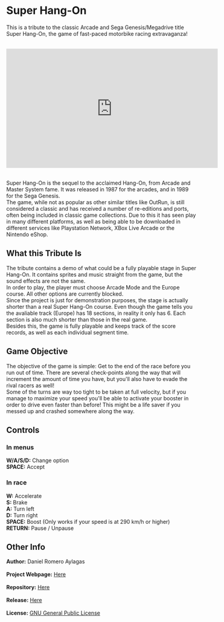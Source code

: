 # Super Hang-On

This is a tribute to the classic Arcade and Sega Genesis/Megadrive title Super Hang-On, the game of fast-paced motorbike racing extravaganza! <br /><br />

<iframe width="560" height="315" src="https://www.youtube.com/embed/E6BIzS0WdhU" frameborder="0" allowfullscreen></iframe><br /><br />
  
Super Hang-On is the sequel to the acclaimed Hang-On, from Arcade and Master System fame. It was released in 1987 for the arcades, and in 1989 for the Sega Genesis. <br />
The game, while not as popular as other similar titles like OutRun, is still considered a classic and has received a number of re-editions and ports, often being included in classic game collections. Due to this it has seen play in many different platforms, as well as being able to be downloaded in different services like Playstation Network, XBox Live Arcade or the Nintendo eShop. 

## What this Tribute Is

The tribute contains a demo of what could be a fully playable stage in Super Hang-On. It contains sprites and music straight from the game, but the sound effects are not the same.<br />
In order to play, the player must choose Arcade Mode and the Europe course. All other options are currently blocked.<br />
Since the project is just for demonstration purposes, the stage is actually shorter than a real Super Hang-On course. Even though the game tells you the avaliable track (Europe) has 18 sections, in reality it only has 6. Each section is also much shorter than those in the real game.<br />
Besides this, the game is fully playable and keeps track of the score records, as well as each individual segment time.<br />

## Game Objective

The objective of the game is simple: Get to the end of the race before you run out of time. There are several check-points along the way that will increment the amount of time you have, but you'll also have to evade the rival racers as well!<br />
Some of the turns are way too tight to be taken at full velocity, but if you manage to maximize your speed you'll be able to activate your booster in order to drive even faster than before! This might be a life saver if you messed up and crashed somewhere along the way.

## Controls

### In menus

<b>W/A/S/D:</b> Change option<br />
<b>SPACE:</b> Accept

### In race

<b>W:</b> Accelerate<br />
<b>S:</b> Brake<br />
<b>A:</b> Turn left<br />
<b>D:</b> Turn right<br />
<b>SPACE:</b> Boost (Only works if your speed is at 290 km/h or higher)<br />
<b>RETURN:</b> Pause / Unpause<br />

## Other Info

<b>Author:</b> Daniel Romero Aylagas <br /><br />
<b>Project Webpage:</b> [Here](https://lordmizel.github.io/Super-Hang-On/)<br /><br />
<b>Repository:</b> [Here](https://github.com/lordmizel/Super-Hang-On)<br /><br />
<b>Release:</b> [Here](https://github.com/lordmizel/Super-Hang-On/releases)<br /><br />
<b>License:</b> [GNU General Public License](https://www.gnu.org/licenses/old-licenses/gpl-2.0.html) 
